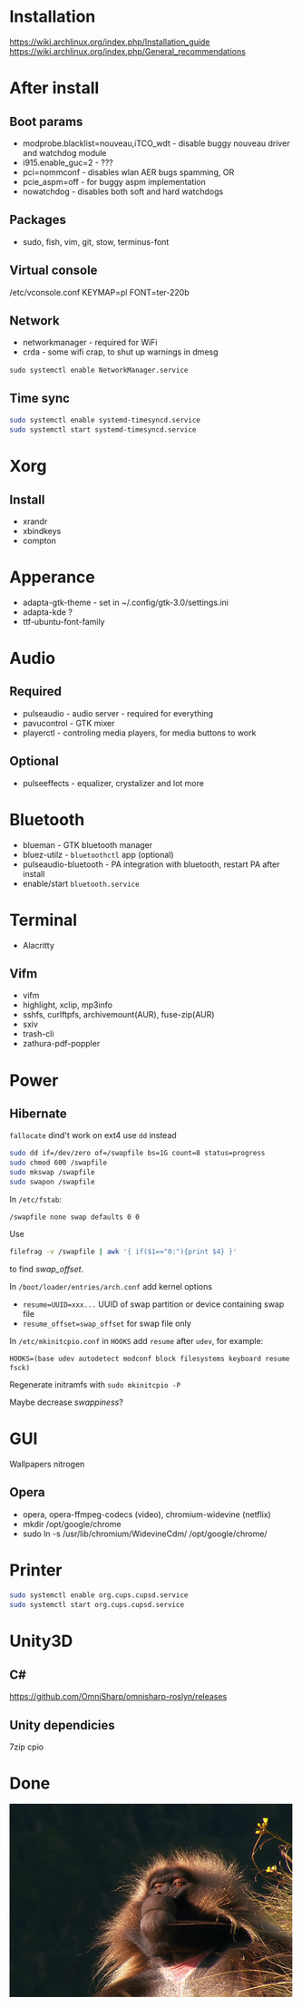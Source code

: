 Installation
================================================================================
https://wiki.archlinux.org/index.php/Installation_guide
https://wiki.archlinux.org/index.php/General_recommendations

After install
================================================================================

Boot params
-----------
- modprobe.blacklist=nouveau,iTCO_wdt - disable buggy nouveau driver and watchdog module
- i915.enable_guc=2 - ???
- pci=nommconf - disables wlan AER bugs spamming, OR
- pcie_aspm=off  - for buggy aspm implementation
- nowatchdog - disables both soft and hard watchdogs

Packages
--------
- sudo, fish, vim, git, stow, terminus-font

Virtual console
---------------
/etc/vconsole.conf
	KEYMAP=pl
	FONT=ter-220b

Network
-------
- networkmanager - required for WiFi
- crda - some wifi crap, to shut up warnings in dmesg

`sudo systemctl enable NetworkManager.service`

Time sync
---------
```sh
sudo systemctl enable systemd-timesyncd.service
sudo systemctl start systemd-timesyncd.service
```

Xorg
================================================================================

Install
-------
- xrandr
- xbindkeys
- compton


Apperance
================================================================================

- adapta-gtk-theme - set in ~/.config/gtk-3.0/settings.ini
- adapta-kde ?
- ttf-ubuntu-font-family

Audio
================================================================================

Required
--------

- pulseaudio - audio server - required for everything
- pavucontrol - GTK mixer
- playerctl - controling media players, for media buttons to work

Optional
--------

- pulseeffects - equalizer, crystalizer and lot more

Bluetooth
================================================================================

- blueman - GTK bluetooth manager
- bluez-utilz - `bluetoothctl` app (optional)
- pulseaudio-bluetooth - PA integration with bluetooth, restart PA after install
- enable/start `bluetooth.service`

Terminal
================================================================================

- Alacritty

Vifm
----
- vifm
- highlight, xclip, mp3info
- sshfs, curlftpfs, archivemount(AUR), fuse-zip(AUR)
- sxiv
- trash-cli
- zathura-pdf-poppler

Power
================================================================================

Hibernate
---------

[](https://wiki.archlinux.org/index.php/Power_management/Suspend_and_hibernate#Hibernation)

`fallocate` dind't work on ext4 use `dd` instead

```sh
sudo dd if=/dev/zero of=/swapfile bs=1G count=8 status=progress
sudo chmod 600 /swapfile
sudo mkswap /swapfile
sudo swapon /swapfile
```

In `/etc/fstab`:
```
/swapfile none swap defaults 0 0
```

Use
```sh
filefrag -v /swapfile | awk '{ if($1=="0:"){print $4} }'
```
to find _swap_offset_.

In `/boot/loader/entries/arch.conf` add kernel options
- `resume=UUID=xxx...` UUID of swap partition or device containing swap file
- `resume_offset=swap_offset` for swap file only

In `/etc/mkinitcpio.conf` in `HOOKS` add `resume` after `udev`, for example:
```
HOOKS=(base udev autodetect modconf block filesystems keyboard resume fsck)
```

Regenerate initramfs with `sudo mkinitcpio -P`

Maybe decrease _swappiness_?

GUI
================================================================================

Wallpapers
	nitrogen

Opera
-----

- opera, opera-ffmpeg-codecs (video), chromium-widevine (netflix)
- mkdir /opt/google/chrome
- sudo ln -s /usr/lib/chromium/WidevineCdm/ /opt/google/chrome/

Printer
================================================================================

```sh
sudo systemctl enable org.cups.cupsd.service
sudo systemctl start org.cups.cupsd.service
```

Unity3D
================================================================================

C#
--
https://github.com/OmniSharp/omnisharp-roslyn/releases

Unity dependicies
-----------------
7zip cpio

Done
================================================================================
![done](img/monkey.gif)

